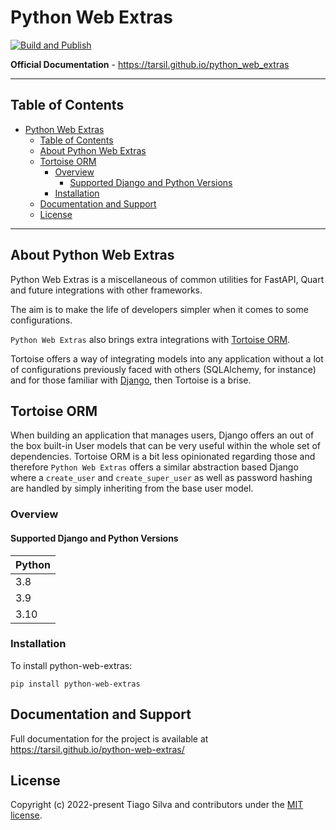 # Python Web Extras

[![Build and Publish](https://github.com/tarsil/python_web_extras/actions/workflows/main.yml/badge.svg)]((https://github.com/tarsil/python_web_extras/actions/workflows/main.yml/badge.svg))

**Official Documentation** - <https://tarsil.github.io/python_web_extras>

---

## Table of Contents

- [Python Web Extras](#python-web-extras)
  - [Table of Contents](#table-of-contents)
  - [About Python Web Extras](#about-python-web-extras)
  - [Tortoise ORM](#tortoise-orm)
    - [Overview](#overview)
      - [Supported Django and Python Versions](#supported-django-and-python-versions)
    - [Installation](#installation)
  - [Documentation and Support](#documentation-and-support)
  - [License](#license)

---

## About Python Web Extras

Python Web Extras is a miscellaneous of common utilities for FastAPI, Quart
and future integrations with other frameworks.

The aim is to make the life of developers simpler when it comes to
some configurations.

`Python Web Extras` also brings extra integrations with [Tortoise ORM](https://tortoise.github.io/index.html).

Tortoise offers a way of integrating models into any application without a lot
of configurations previously faced with others (SQLAlchemy, for instance) and for
those familiar with [Django](https://www.djangoproject.com/), then Tortoise is a brise.

## Tortoise ORM

When building an application that manages users, Django offers
an out of the box built-in User models that can be very useful within the
whole set of dependencies. Tortoise ORM is a bit less opinionated regarding those
and therefore `Python Web Extras` offers a similar abstraction based Django
where a `create_user` and `create_super_user` as well as password
hashing are handled by simply inheriting from the base user model.

### Overview

#### Supported Django and Python Versions

| Python |
| --------------- |
| 3.8             |
| 3.9             |
| 3.10            |

### Installation

To install python-web-extras:

```shell
pip install python-web-extras
```

## Documentation and Support

Full documentation for the project is available at <https://tarsil.github.io/python-web-extras/>

## License

Copyright (c) 2022-present Tiago Silva and contributors under the [MIT license](https://opensource.org/licenses/MIT).
